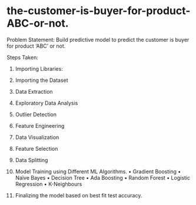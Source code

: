 # the-customer-is-buyer-for-product-ABC-or-not.
Problem Statement: 
Build predictive model to predict the customer is buyer for product ‘ABC’ or not.

Steps Taken:
1.	Importing Libraries:

2.	Importing the Dataset

3.	Data Extraction 

4.	Exploratory Data Analysis

5.	Outlier Detection

6.	Feature Engineering

7.	Data Visualization

8.	Feature Selection

9.	Data Splitting



10.	Model Training using Different  ML  Algorithms.
•	Gradient Boosting
•	Naïve Bayes
•	Decision Tree
•	Ada Boosting
•	Random Forest
•	Logistic Regression
•	K-Neighbours

11.	Finalizing the model based on best fit test accuracy.
